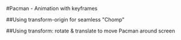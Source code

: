#Pacman - Animation with keyframes

##Using transform-origin for seamless "Chomp"

##Using transform: rotate & translate to move Pacman around screen
